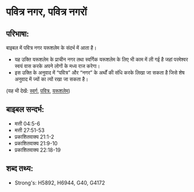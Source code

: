 # पवित्र नगर, पवित्र नगरों #

## परिभाषा: ##

बाइबल में पवित्र नगर यरूशलेम के संदर्भ में आता है।

* यह उक्ति यरूशलेम के प्राचीन नगर तथा स्वर्गिक यरूशलेम के लिए भी काम में ली गई है जहां परमेश्वर स्वयं वास करके अपने लोगों के मध्य राज करेगा।
* इस उक्ति के अनुवाद में “पवित्र” और “नगर” के अर्थों की संधि करके लिखा जा सकता है जिसे शेष अनुवाद में ज्यों का त्यों रखा जा सकता है।

(यह भी देखें: [स्वर्ग](../heaven.md), [पवित्र](../holy.md), [यरूशलेम](../jerusalem.md))

## बाइबल सन्दर्भ: ##

* मत्ती 04:5-6
* मत्ती 27:51-53
* प्रकाशितवाक्य  21:1-2
* प्रकाशितवाक्य  21:9-10
* प्रकाशितवाक्य 22:18-19

## शब्द तथ्य: ##

* Strong's: H5892, H6944, G40, G4172
